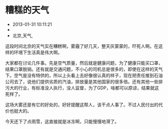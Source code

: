 # 糟糕的天气
- 2013-01-31 10:11:21
- 
- 北京,天气,

<p>这段时间北京的天气实在糟糕啊，雾霾了好几天，整天灰蒙蒙的，吓死人啊。在这样的环境下生活真是伟大啊。</p><p>大家都在讨论几件事。先是空气质量，然后就是健康问题，为了健康只能买口罩，结果口罩脱销。还有就是交通问题，不小心的司机总是很多的，即使在这样的天气下。空气是没有特供的，所以上头看上去好像很认真的样子，现在把责任推到石油公司去了，说他们提供劣质的汽油，排放量是其他国家的很多倍。还有其他一些排污大的行业，有标准没人执行，没人监督，为了GDP，啥都可以原谅，结果就这死样了。</p><p>这场大雾还是有它的好处的，好好提醒这帮人，该干点人事了。不过人民付出的代价也挺大的。</p>
<p>今天还下了点雨雪，这直接就是冰冻啊，只能慢慢地滑了。</p>